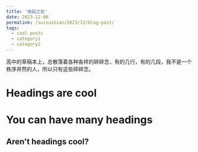 ```yaml
---
title: '缘起之处'
date: 2023-12-06
permalink: /suisuinian/2023/12/blog-post/
tags:
  - cool posts
  - category1
  - category2
---
```


高中的草稿本上，总散落着各种各样的碎碎念，有的几行，有的几段，我不是一个秩序井然的人，所以只有这些碎碎念。

Headings are cool
======

You can have many headings
======

Aren't headings cool?
------
